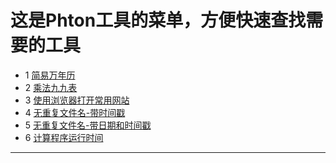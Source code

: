 
# 这是Phton工具的菜单，方便快速查找需要的工具

- 1 [简易万年历](https://github.com/Talk8/ToolsByPython/blob/master/Tools-0001.md)
- 2 [乘法九九表](https://github.com/Talk8/ToolsByPython/blob/master/Tools-0002.md)
- 3 [使用浏览器打开常用网站](https://github.com/Talk8/ToolsByPython/blob/master/Tools-0003.md)
- 4 [无重复文件名-带时间戳](https://github.com/Talk8/ToolsByPython/blob/master/Tools-0004.md)
- 5 [无重复文件名-带日期和时间戳](https://github.com/Talk8/ToolsByPython/blob/master/Tools-0005.md)
- 6 [计算程序运行时间](https://github.com/Talk8/ToolsByPython/blob/master/Tools-0006.md)


-----------------------------------------
